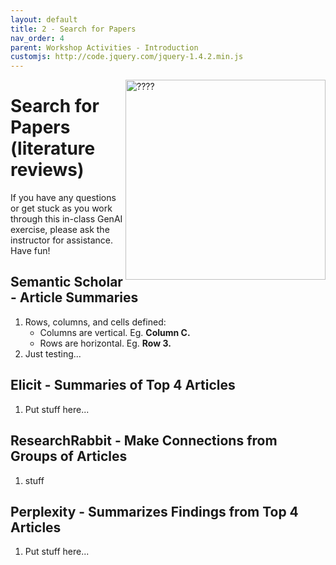 ```yaml
---
layout: default
title: 2 - Search for Papers
nav_order: 4
parent: Workshop Activities - Introduction
customjs: http://code.jquery.com/jquery-1.4.2.min.js
---
```

<img src="images/CHANGE_ME.png" style="float:right;width:320px;height:320px;" alt="????"> 

# Search for Papers (literature reviews)

If you have any questions or get stuck as you work through this in-class GenAI exercise, please ask the instructor for assistance.  Have fun!

## Semantic Scholar - Article Summaries

1. Rows, columns, and cells defined:   
   - Columns are vertical. Eg. **Column C.**
   - Rows are horizontal. Eg. **Row 3.**
2. Just testing...

## Elicit - Summaries of Top 4 Articles
1. Put stuff here...

## ResearchRabbit - Make Connections from Groups of Articles
1. stuff
 
## Perplexity - Summarizes Findings from Top 4 Articles
1. Put stuff here...





